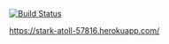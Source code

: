 [![Build Status](https://travis-ci.org/vasiliyantufev/php-project-lvl3.svg?branch=master)](https://travis-ci.org/vasiliyantufev/php-project-lvl3)

https://stark-atoll-57816.herokuapp.com/
